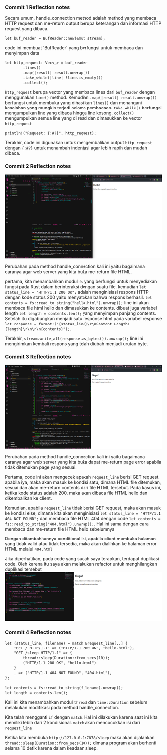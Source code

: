 ### Commit 1 Reflection notes

Secara umum, handle_connection method adalah method yang membaca HTTP request dan me-return output berupa keterangan dan informasi HTTP request yang dibaca.
```
let buf_reader = BufReader::new(&mut stream);
```
code ini membuat 'BufReader' yang berfungsi untuk membaca dan menyimpan data
```
let http_request: Vec<_> = buf_reader
        .lines()
        .map(|result| result.unwrap())
        .take_while(|line| !line.is_empty())
        .collect();
```
`http_request` berupa vector yang membaca lines dari `buf_reader` dengan menggunakan `line()` method. Kemudian `.map(|result| result.unwrap())` berfungsi untuk membuka yang dihasilkan `lines()` dan menangani kesalahan yang mungkin terjadi selama pembacaan.
`take_while()` berfungsi mengumpulkan line yang dibaca hingga line kosong. `collect()` mengumpulkan semua line yang di read dan dimasukkan ke vector `http_request`
```
println!("Request: {:#?}", http_request);
```
Terakhir, code ini digunakan untuk mengembalikan output `http_request` dengan `{:#?}` untuk menambah indentasi agar lebih rapih dan mudah dibaca.


### Commit 2 Reflection notes
![Commit 2 screen capture](/assets/images/hello_rust.png)

Perubahan pada method handle_connection kali ini yaitu bagaimana caranya agar web server yang kita buka me-return file HTML.

pertama, kita menambahkan modul `fs` yang berfungsi untuk menyediakan fungsi pada Rust dalam berinteraksi dengan suatu file.
kemudian `let status_line = "HTTP/1.1 200 OK";` adalah menginisiasi respons HTTP dengan kode status 200 yaitu menyatakan bahwa respons berhasil.
`let contents = fs::read_to_string("hello.html").unwrap();` line ini akan membaca file html hello dan dimasukkan ke contents. dibuat juga variabel length `let length = contents.len();` yang menyimpan panjang contents. Setelah itu digabungkan menjadi satu response html pada variabel response `let response = format!("{status_line}\r\nContent-Length:{length}\r\n\r\n{contents}");`.

Terakhir, `stream.write_all(response.as_bytes()).unwrap();` line ini mengirimkan kembali respons yang telah diubah menjadi urutan byte.

### Commit 3 Reflection notes
![Commit 3 screen capture](/assets/images/bad_rust.png)

Perubahan pada method handle_connection kali ini yaitu bagaimana caranya agar web server yang kita buka dapat me-return page error apabila tidak ditemukan page yang sesuai.

Pertama, code ini akan mengecek apakah `request_line` berisi GET request. apabila iya, maka akan masuk ke kondisi satu, dimana HTML file ditemukan, sesuai dan akan me-return contents dari file HTML tersebut. 
Pada kasus ini, ketika kode status adalah 200, maka akan dibaca file HTML hello dan dikembalikan ke client.

Kemudian, apabila `request_line` tidak berisi GET request, maka akan masuk ke kondisi else, dimana kita akan menginisiasi `let status_line = "HTTP/1.1 404 NOT FOUND";` dan membaca file HTML 404 dengan code `let contents = fs::read_to_string("404.html").unwrap();`. Hal ini sama dengan cara membaca dan me-return file HTML hello sebelumnya

Dengan ditambahkannya conditional ini, apabila client membuka halaman yang tidak valid atau tidak tersedia, maka akan dialihkan ke halaman error HTML melalui `404.html`

Jika diperhatikan, pada code yang sudah saya terapkan, terdapat duplikasi code. Oleh karena itu saya akan melakukan refactor untuk menghilangkan duplikasi tersebut
![Refactor Commit 3 screen capture](/assets/images/refactor_commit3.png)

### Commit 4 Reflection notes

```
let (status_line, filename) = match &request_line[..] {
    "GET / HTTP/1.1" => ("HTTP/1.1 200 OK", "hello.html"),
    "GET /sleep HTTP/1.1" => {
        thread::sleep(Duration::from_secs(10));
        ("HTTP/1.1 200 OK", "hello.html")
    }
    _ => ("HTTP/1.1 404 NOT FOUND", "404.html"),
};

let contents = fs::read_to_string(filename).unwrap();
let length = contents.len();
```

Kali ini kita menambahkan modul `thread` dan `time::Duration` sebelum melakukan modifikasi pada method handle_connection.

Kita telah mengganti `if` dengan `match`. Hal ini dilakukan karena saat ini kita memiliki lebih dari 2 kondisional. `match` akan mencocokkan isi dari `request_line`

Ketika kita membuka `http://127.0.0.1:7878/sleep` maka akan dijalankan `thread::sleep(Duration::from_secs(10));` dimana program akan berhenti selama 10 detik karena dalam keadaan sleep.